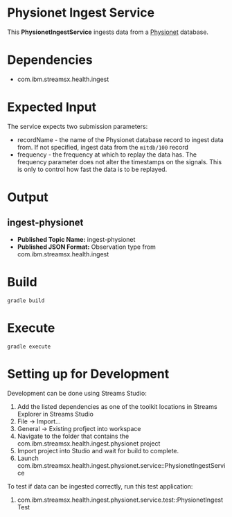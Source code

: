 # Physionet Ingest Service

This **PhysionetIngestService** ingests data from a [Physionet](https://physionet.org/) database.

# Dependencies

* com.ibm.streamsx.health.ingest

# Expected Input

The service expects two submission parameters:

* recordName - the name of the Physionet database record to ingest data from.  If not specified, ingest data from the `mitdb/100` record
* frequency - the frequency at which to replay the data has.  The frequency parameter does not alter the timestamps on the signals.  This is only to control how fast the data is to be replayed.

# Output

## ingest-physionet

* **Published Topic Name:** ingest-physionet
* **Published JSON Format:** Observation type from com.ibm.streamsx.health.ingest

# Build 

`gradle build`

# Execute

`gradle execute`

# Setting up for Development

Development can be done using Streams Studio:

1.  Add the listed dependencies as one of the toolkit locations in Streams Explorer in Streams Studio
1.  File -> Import...
1.  General -> Existing profject into workspace
1.  Navigate to the folder that contains the com.ibm.streamsx.health.ingest.physionet project 
1.  Import project into Studio and wait for build to complete.
1.  Launch com.ibm.streamsx.health.ingest.physionet.service::PhysionetIngestService

To test if data can be ingested correctly, run this test application:

1.  com.ibm.streamsx.health.ingest.physionet.service.test::PhysionetIngestTest


